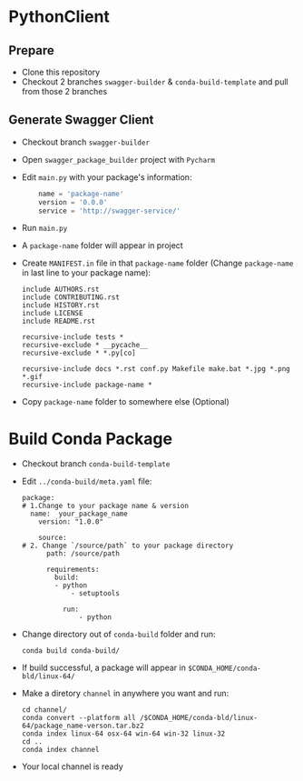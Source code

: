 # PythonClient

## Prepare

- Clone this repository
- Checkout 2 branches `swagger-builder` & `conda-build-template` and pull from those 2 branches

## Generate Swagger Client

- Checkout branch `swagger-builder`
- Open `swagger_package_builder` project with `Pycharm`
- Edit `main.py` with your package's information:


	```python
	    name = 'package-name'
	    version = '0.0.0'
	    service = 'http://swagger-service/'
	```

- Run `main.py`
- A `package-name` folder will appear in project
- Create `MANIFEST.in` file in that `package-name` folder (Change `package-name` in last line to your package name):


	```
	include AUTHORS.rst
	include CONTRIBUTING.rst
	include HISTORY.rst
	include LICENSE
	include README.rst

	recursive-include tests *
	recursive-exclude * __pycache__
	recursive-exclude * *.py[co]

	recursive-include docs *.rst conf.py Makefile make.bat *.jpg *.png *.gif
	recursive-include package-name *
	```

- Copy `package-name` folder to somewhere else (Optional)

# Build Conda Package

- Checkout branch `conda-build-template`
- Edit `../conda-build/meta.yaml` file:


	```
	package:
	# 1.Change to your package name & version
	  name:  your_package_name
	    version: "1.0.0"

	    source:
	# 2. Change `/source/path` to your package directory
	      path: /source/path

	      requirements:
	        build:
		    - python
		        - setuptools

			  run:
			      - python
	```

- Change directory out of `conda-build` folder and run:

	```
	conda build conda-build/
	```

- If build successful, a package will appear in `$CONDA_HOME/conda-bld/linux-64/`
- Make a diretory `channel` in anywhere you want and run:
	
	```
	cd channel/
	conda convert --platform all /$CONDA_HOME/conda-bld/linux-64/package_name-verson.tar.bz2
	conda index linux-64 osx-64 win-64 win-32 linux-32
	cd ..
	conda index channel
	```

- Your local channel is ready
